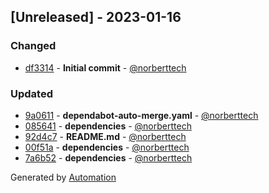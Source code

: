 ## [Unreleased] - 2023-01-16

### Changed
- [df3314](https://github.com/aeon-php/collection/commit/df3314f551cd22c71bc619d7d8a7ca325eb4aa67) - **Initial commit** - [@norberttech](https://github.com/norberttech)

### Updated
- [9a0611](https://github.com/aeon-php/collection/commit/9a061196b6072dc568b3666985a05be4606641b1) - **dependabot-auto-merge.yaml** - [@norberttech](https://github.com/norberttech)
- [085641](https://github.com/aeon-php/collection/commit/0856413afe329c50a42a2b2a715bc8fb27921e66) - **dependencies** - [@norberttech](https://github.com/norberttech)
- [92d4c7](https://github.com/aeon-php/collection/commit/92d4c73875fec83e66c8d3f0ddf8909ae7bae9fc) - **README.md** - [@norberttech](https://github.com/norberttech)
- [00f51a](https://github.com/aeon-php/collection/commit/00f51a1153874dfe59c82bcdd59b3be1b731c206) - **dependencies** - [@norberttech](https://github.com/norberttech)
- [7a6b52](https://github.com/aeon-php/collection/commit/7a6b521797b4bd92d224ade1065644db3848eb7f) - **dependencies** - [@norberttech](https://github.com/norberttech)

Generated by [Automation](https://github.com/aeon-php/automation)